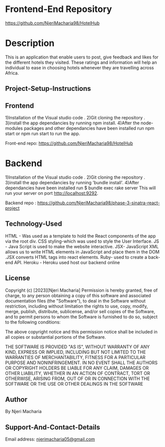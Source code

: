 # Frontend-End Repository
https://github.com/NjeriMacharia98/HotelHub

# Description
This is an application that enable users to post, give feedback and likes for the different hotels they visited. These ratings and information will help an individual to ease in choosing hotels whenever they are travelling across Africa.


 
## Project-Setup-Instructions
  ## Frontend
  1)Installation of the Visual studio code . 2)Git cloning the repository . 3)install the app dependancies by running npm install. 4)After the node-modules packages and other dependancies have been installed run npm start or npm run start to run the app.

  Front-end repo: https://github.com/NjeriMacharia98/HotelHub


   # Backend 
  1)Installation of the Visual studio code .
  2)Git cloning the repository . 
  3)install the app dependancies by running 'bundle install'.
  4)After dependancies have been installed run
    $ bundle exec rake server
  This will run your server on port
[http://localhost:9292](http://localhost:9292).  

Backend repo : https://github.com/NjeriMacharia98/phase-3-sinatra-react-project
  ## Technology-Used
HTML - Was used as a template to hold the React components of the app via the root div. CSS styling-which was used to style the User Interface. JS - Java Script is used to make the website interactive. JSX- JavaScript XML allows us to write HTML elements in JavaScript and place them in the DOM .JSX converts HTML tags into react elements. Ruby- used to create a back-end API. Heroku - Heroku used host our backend online


## License
Copyright (c) [2023][Njeri Macharia] Permission is hereby granted, free of charge, to any person obtaining a copy of this software and associated documentation files (the "Software"), to deal in the Software without restriction, including without limitation the rights to use, copy, modify, merge, publish, distribute, sublicense, and/or sell copies of the Software, and to permit persons to whom the Software is furnished to do so, subject to the following conditions:

The above copyright notice and this permission notice shall be included in all copies or substantial portions of the Software.

THE SOFTWARE IS PROVIDED "AS IS", WITHOUT WARRANTY OF ANY KIND, EXPRESS OR IMPLIED, INCLUDING BUT NOT LIMITED TO THE WARRANTIES OF MERCHANTABILITY, FITNESS FOR A PARTICULAR PURPOSE AND NONINFRINGEMENT. IN NO EVENT SHALL THE AUTHORS OR COPYRIGHT HOLDERS BE LIABLE FOR ANY CLAIM, DAMAGES OR OTHER LIABILITY, WHETHER IN AN ACTION OF CONTRACT, TORT OR OTHERWISE, ARISING FROM, OUT OF OR IN CONNECTION WITH THE SOFTWARE OR THE USE OR OTHER DEALINGS IN THE SOFTWARE

## Author
By Njeri Macharia


## Support-And-Contact-Details
Email address: njerimacharia05@gmail.com